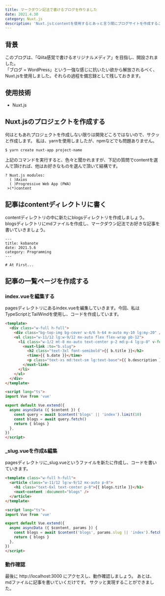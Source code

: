 ```yaml
---
title: マークダウン記法で書けるブログを作りました
date: 2021.4.30
category: Nuxt.js
description: 'Nuxt.jsとcontentを使用するとあっと言う間にブログサイトを作成することができます。'
---
```

## 背景
このブログは、「Qiita感覚で書けるオリジナルメディア」を目指し、開設されました。  
「ブログ = WordPress」という一強な感じに抗いたい欲から解放されるべく、Nuxt.jsを使用しました。それらの過程を備忘録として残しておきます。

## 使用技術
- Nuxt.js

##  Nuxt.jsのプロジェクトを作成する
何はともあれプロジェクトを作成しない限りは開発どころではないので、サクッと作成します。  私は、yarnを使用しましたが、npmなどでも問題ありません。
```shell
$ yarn create nuxt-app project-name
```
上記のコマンドを実行すると、色々と聞かれますが、下記の質問でcontentを選んで頂ければ、他はお好きなものを選んで頂いて結構です。
```shell
? Nuxt.js modules:
  ( )Axios
  ( )Progressive Web App (PWA)
 >(*)content
```
## 記事はcontentディレクトリに書く
contentディレクトリの中に新たにblogsディレクトリを作成しましょう。  
blogsディレクトリにmdファイルを作成し、マークダウン記法でお好きな記事を書いていきましょう。
```
---
title: kobanote
date: 2021.5.6
category: Programming
---

# At First...
```

## 記事の一覧ページを作成する
### index.vueを編集する
pagesディレクトリにあるindex.vueを編集していきます。今回、私はTypeScriptとTailWindを使用し、コードを作成しています。

```html
<template>
  <div class="w-full h-full">
    <div class="bg-top-img bg-cover w-4/6 h-64 m-auto my-10 lg:my-20" />
    <ul class="w-11/12 lg:w-9/12 mx-auto flex flex-wrap pb-12">
      <li class="w-1/2 mt-8 mx-auto text-center p-2 md:p-4 lg:p-8" v-for="b in blogs" :key="b.slug">
        <nuxt-link :to="b.slug">
          <h2 class="text-3xl font-semibold">{{ b.title }}</h2>
          <time>{{ b.date }}</time>
          <p class="text-xs md:text-sm lg:text-base">{{ b.description }}</p>
        </nuxt-link>
      </li>
    </ul>
  </div>
</template>

<script lang="ts">
import Vue from 'vue'

export default Vue.extend({
  async asyncData ({ $content }) {
    const query = await $content('blogs' || 'index').limit(10)
    const blogs = await query.fetch()
    return { blogs }
  },
})
</script>

```

### _slug.vueを作成&編集
pagesディレクトリに_slug.vueというファイルを新たに作成し、コードを書いていきます。

```html
<template class="w-full h-full">
  <article class="w-11/12 lg:w-9/12 mx-auto p-8">
    <h1 class="text-6xl text-center p-8">{{ blogs.title }}</h1>
    <nuxt-content :document="blogs" />
  </article>
</template>

<script lang="ts">
import Vue from 'vue'

export default Vue.extend({
  async asyncData ({ $content, params }) {
    const blogs = await $content('blogs', params.slug || 'index').fetch()
    return { blogs }
  },
})
</script>
```

### 動作確認
最後に http://localhost:3000 にアクセスし、動作確認しましょう。
あとは、mdファイルに記事を書いていくだけです。
サクッと実現することができました。